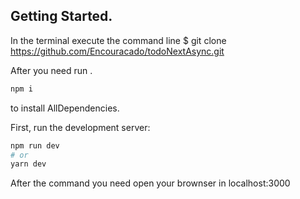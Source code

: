 

## Getting Started.


In the terminal execute the command line $ git clone https://github.com/Encouracado/todoNextAsync.git

After you need run .
```bash
npm i
```
to install AllDependencies.

First, run the development server:

```bash
npm run dev
# or
yarn dev
```
After the command you need open your brownser in localhost:3000



